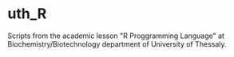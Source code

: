 # uth_R

Scripts from the academic lesson "R Proggramming Language" at Biochemistry/Biotechnology department of University of Thessaly.
